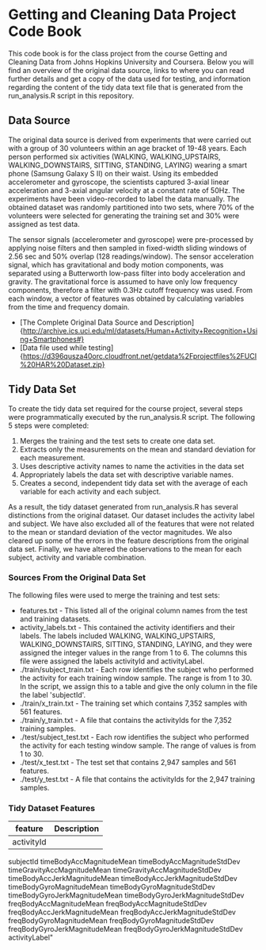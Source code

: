 # Getting and Cleaning Data Project Code Book
This code book is for the class project from the course Getting and Cleaning Data from Johns Hopkins University and Coursera.  Below you will find an overview of the original data source, links to where you can read further details and get a copy of the data used for testing, and information regarding the content of the tidy data text file that is generated from the run_analysis.R script in this repository.

## Data Source
The original data source is derived from experiments that were carried out with a group of 30 volunteers within an age bracket of 19-48 years.  Each person performed six activities (WALKING, WALKING_UPSTAIRS, WALKING_DOWNSTAIRS, SITTING, STANDING, LAYING) wearing a smart phone (Samsung Galaxy S II) on their waist.  Using its embedded accelerometer and gyroscope, the scientists captured 3-axial linear acceleration and 3-axial angular velocity at a constant rate of 50Hz.  The experiments have been video-recorded to label the data manually.  The obtained dataset was randomly partitioned into two sets, where 70% of the volunteers were selected for generating the training set and 30% were assigned as test data.

The sensor signals (accelerometer and gyroscope) were pre-processed by applying noise filters and then sampled in fixed-width sliding windows of 2.56 sec and 50% overlap (128 readings/window).  The sensor acceleration signal, which has gravitational and body motion components, was separated using a Butterworth low-pass filter into body acceleration and gravity.  The gravitational force is assumed to have only low frequency components, therefore a filter with 0.3Hz cutoff frequency was used.  From each window, a vector of features was obtained by calculating variables from the time and frequency domain.

* [The Complete Original Data Source and Description]{http://archive.ics.uci.edu/ml/datasets/Human+Activity+Recognition+Using+Smartphones#}
* [Data file used while testing]{https://d396qusza40orc.cloudfront.net/getdata%2Fprojectfiles%2FUCI%20HAR%20Dataset.zip}

## Tidy Data Set
To create the tidy data set required for the course project, several steps were programmatically executed by the run_analysis.R script.  The following 5 steps were completed:

1. Merges the training and the test sets to create one data set.
2. Extracts only the measurements on the mean and standard deviation for each measurement. 
3. Uses descriptive activity names to name the activities in the data set
4. Appropriately labels the data set with descriptive variable names. 
5. Creates a second, independent tidy data set with the average of each variable for each activity and each subject. 

As a result, the tidy dataset generated from run_analysis.R has several distinctions from the original dataset.  Our dataset includes the activity label and subject.  We have also excluded all of the features that were not related to the mean or standard deviation of the vector magnitudes.  We also cleared up some of the errors in the feature descriptions from the original data set.  Finally, we have altered the observations to the mean for each subject, activity and variable combination.

### Sources From the Original Data Set
The following files were used to merge the training and test sets:

* features.txt - This listed all of the original column names from the test and training datasets.
* activity_labels.txt - This contained the activity identifiers and their labels.  The labels included WALKING, WALKING_UPSTAIRS, WALKING_DOWNSTAIRS, SITTING, STANDING, LAYING, and they were assigned the integer values in the range from 1 to 6.  The columns this file were assigned the labels activityId and activityLabel.
* ./train/subject_train.txt - Each row identifies the subject who performed the activity for each training window sample.  The range is from 1 to 30.  In the script, we assign this to a table and give the only column in the file the label 'subjectId'.
* ./train/x_train.txt - The training set which contains 7,352 samples with 561 features.
* ./train/y_train.txt - A file that contains the activityIds for the 7,352 training samples.
* ./test/subject_test.txt - Each row identifies the subject who performed the activity for each testing window sample.  The range of values is from 1 to 30.
* ./test/x_test.txt - The test set that contains 2,947 samples and 561 features.
* ./test/y_test.txt - A file that contains the activityIds for the 2,947 training samples.

### Tidy Dataset Features
| feature | Description |
| ------- | ----------- |
| activityId | 
subjectId
timeBodyAccMagnitudeMean
timeBodyAccMagnitudeStdDev
timeGravityAccMagnitudeMean
timeGravityAccMagnitudeStdDev
timeBodyAccJerkMagnitudeMean
timeBodyAccJerkMagnitudeStdDev
timeBodyGyroMagnitudeMean
timeBodyGyroMagnitudeStdDev
timeBodyGyroJerkMagnitudeMean
timeBodyGyroJerkMagnitudeStdDev
freqBodyAccMagnitudeMean
freqBodyAccMagnitudeStdDev
freqBodyAccJerkMagnitudeMean
freqBodyAccJerkMagnitudeStdDev
freqBodyGyroMagnitudeMean
freqBodyGyroMagnitudeStdDev
freqBodyGyroJerkMagnitudeMean
freqBodyGyroJerkMagnitudeStdDev
activityLabel"
